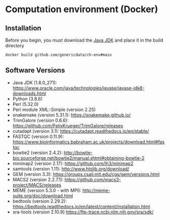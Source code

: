 # Computation environment (Docker)

## Installation
Before you begin, you must download the [Java JDK](https://www.oracle.com/java/technologies/javase/javase8u211-later-archive-downloads.html#license-lightbox) and place it in the build directory 

```
docker build github.com/genericdata/ch-env#main
```

## Software Versions
- Java JDK (1.8.0_271): https://www.oracle.com/java/technologies/javase/javase-jdk8-downloads.html
- Python (3.8.6)
- Perl (5.32.0)
- Perl module XML::Simple (version 2.25)
- snakemake (version 5.31.1): https://snakemake.github.io/
- TrimGalore (version 0.6.6): https://github.com/FelixKrueger/TrimGalore/releases
- cutadapt (version 3.1): https://cutadapt.readthedocs.io/en/stable/
- FASTQC (version 0.11.9): https://www.bioinformatics.babraham.ac.uk/projects/download.html#fastqc
- bowtie2 (version 2.4.2): http://bowtie-bio.sourceforge.net/bowtie2/manual.shtml#obtaining-bowtie-2
- minimap2 (version 2.17): https://github.com/lh3/minimap2
- samtools (version 1.11): http://www.htslib.org/download/
- GEM (version 3.3): https://groups.csail.mit.edu/cgs/gem/versions.html
- MACS2 (version 2.2.7.1): https://github.com/macs3-project/MACS/releases
- MEME (version 5.3.0 - with MPI): http://meme-suite.org/doc/download.html
- bedtools (version 2.29.2): https://bedtools.readthedocs.io/en/latest/content/installation.html
- sra-tools (version 2.10.9) https://ftp-trace.ncbi.nlm.nih.gov/sra/sdk/
